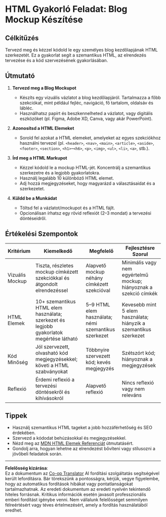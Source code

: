 <!--
CO_OP_TRANSLATOR_METADATA:
{
  "original_hash": "5a764667bbe82aa72ac0a67f4c97ff4a",
  "translation_date": "2025-10-03T10:34:38+00:00",
  "source_file": "3-terrarium/1-intro-to-html/assignment.md",
  "language_code": "hu"
}
-->
# HTML Gyakorló Feladat: Blog Mockup Készítése

## Célkitűzés

Tervezd meg és kézzel kódold le egy személyes blog kezdőlapjának HTML szerkezetét. Ez a gyakorlat segít a szemantikus HTML, az elrendezés tervezése és a kód szervezésének gyakorlásában.

## Útmutató

1. **Tervezd meg a Blog Mockupot**
   - Készíts egy vizuális vázlatot a blog kezdőlapjáról. Tartalmazza a főbb szekciókat, mint például fejléc, navigáció, fő tartalom, oldalsáv és lábléc.
   - Használhatsz papírt és beszkennelheted a vázlatot, vagy digitális eszközöket (pl. Figma, Adobe XD, Canva, vagy akár PowerPoint).

2. **Azonosítsd a HTML Elemeket**
   - Sorold fel azokat a HTML elemeket, amelyeket az egyes szekciókhoz használni tervezel (pl. `<header>`, `<nav>`, `<main>`, `<article>`, `<aside>`, `<footer>`, `<section>`, `<h1>`–`<h6>`, `<p>`, `<img>`, `<ul>`, `<li>`, `<a>`, stb.).

3. **Írd meg a HTML Markupot**
   - Kézzel kódold le a mockup HTML-jét. Koncentrálj a szemantikus szerkezetre és a legjobb gyakorlatokra.
   - Használj legalább 10 különböző HTML elemet.
   - Adj hozzá megjegyzéseket, hogy magyarázd a választásaidat és a szerkezetet.

4. **Küldd be a Munkádat**
   - Töltsd fel a vázlatot/mockupot és a HTML fájlt.
   - Opcionálisan írhatsz egy rövid reflexiót (2–3 mondat) a tervezési döntéseidről.

## Értékelési Szempontok

| Kritérium        | Kiemelkedő                                                                                 | Megfelelő                                                                       | Fejlesztésre Szorul                                                            |
|------------------|--------------------------------------------------------------------------------------------|---------------------------------------------------------------------------------|--------------------------------------------------------------------------------|
| Vizuális Mockup  | Tiszta, részletes mockup címkézett szekciókkal és átgondolt elrendezéssel                  | Alapvető mockup néhány címkézett szekcióval                                     | Minimális vagy nem egyértelmű mockup; hiányoznak a szekció címkék               |
| HTML Elemek      | 10+ szemantikus HTML elem használata; szerkezet és legjobb gyakorlatok megértése látható   | 5–9 HTML elem használata; némi szemantikus szerkezet                           | Kevesebb mint 5 elem használata; hiányzik a szemantikus szerkezet              |
| Kód Minőség      | Jól szervezett, olvasható kód megjegyzésekkel; követi a HTML szabványokat                   | Többnyire szervezett kód; kevés megjegyzés                                      | Szétszórt kód; hiányoznak a megjegyzések                                       |
| Reflexió         | Érdemi reflexió a tervezési döntésekről és kihívásokról                                    | Alapvető reflexió                                                              | Nincs reflexió vagy nem releváns                                               |

## Tippek

- Használj szemantikus HTML tageket a jobb hozzáférhetőség és SEO érdekében.
- Szervezd a kódodat behúzásokkal és megjegyzésekkel.
- Nézd meg az [MDN HTML Elemek Referenciát](https://developer.mozilla.org/en-US/docs/Web/HTML/Element) útmutatásért.
- Gondolj arra, hogyan lehetne az elrendezést bővíteni vagy stílusozni a jövőbeli feladatok során.

---

**Felelősség kizárása**:  
Ez a dokumentum az [Co-op Translator](https://github.com/Azure/co-op-translator) AI fordítási szolgáltatás segítségével került lefordításra. Bár törekszünk a pontosságra, kérjük, vegye figyelembe, hogy az automatikus fordítások hibákat vagy pontatlanságokat tartalmazhatnak. Az eredeti dokumentum az eredeti nyelvén tekintendő hiteles forrásnak. Kritikus információk esetén javasolt professzionális emberi fordítást igénybe venni. Nem vállalunk felelősséget semmilyen félreértésért vagy téves értelmezésért, amely a fordítás használatából eredhet.